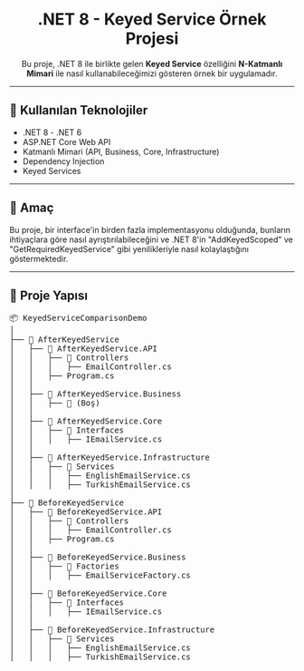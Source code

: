 <h1 align="center">.NET 8 - Keyed Service Örnek Projesi</h1>

<p align="center">
  Bu proje, .NET 8 ile birlikte gelen <strong>Keyed Service</strong> özelliğini <strong>N-Katmanlı Mimari</strong> ile nasıl kullanabileceğimizi gösteren örnek bir uygulamadır.
</p>

---

## 🔧 Kullanılan Teknolojiler

- .NET 8 - .NET 6
- ASP.NET Core Web API
- Katmanlı Mimari (API, Business, Core, Infrastructure)
- Dependency Injection
- Keyed Services

---

## 🎯 Amaç

Bu proje, bir interface'in birden fazla implementasyonu olduğunda, bunların ihtiyaçlara göre nasıl ayrıştırılabileceğini ve .NET 8'in "AddKeyedScoped" ve "GetRequiredKeyedService" gibi yenilikleriyle nasıl kolaylaştığını göstermektedir.

---

<h2>📂 Proje Yapısı</h2>

<pre>
📦 KeyedServiceComparisonDemo
│
├── 📁 AfterKeyedService
│   ├── 📁 AfterKeyedService.API
│   │   ├── 📁 Controllers
│   │   │   ├── EmailController.cs
│   │   ├── Program.cs
│   │
│   ├── 📁 AfterKeyedService.Business
│   │   ├── 📁 (Boş)
│   │
│   ├── 📁 AfterKeyedService.Core
│   │   ├── 📁 Interfaces
│   │   │   ├── IEmailService.cs
│   │
│   ├── 📁 AfterKeyedService.Infrastructure
│   │   ├── 📁 Services
│   │   │   ├── EnglishEmailService.cs
│   │   │   ├── TurkishEmailService.cs
│
├── 📁 BeforeKeyedService
│   ├── 📁 BeforeKeyedService.API
│   │   ├── 📁 Controllers
│   │   │   ├── EmailController.cs
│   │   ├── Program.cs
│   │
│   ├── 📁 BeforeKeyedService.Business
│   │   ├── 📁 Factories
│   │   │   ├── EmailServiceFactory.cs
│   │
│   ├── 📁 BeforeKeyedService.Core
│   │   ├── 📁 Interfaces
│   │   │   ├── IEmailService.cs
│   │
│   ├── 📁 BeforeKeyedService.Infrastructure
│   │   ├── 📁 Services
│   │   │   ├── EnglishEmailService.cs
│   │   │   ├── TurkishEmailService.cs
</pre>
